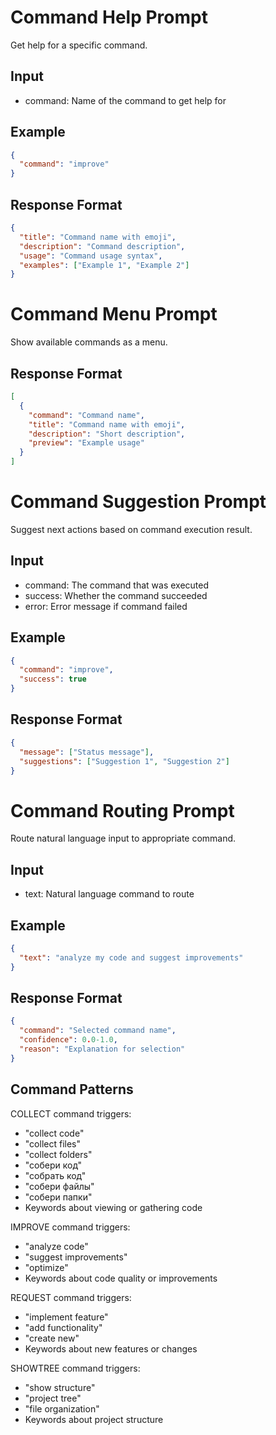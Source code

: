 # Command Help Prompt

Get help for a specific command.

## Input

- command: Name of the command to get help for

## Example

```json
{
  "command": "improve"
}
```

## Response Format

```json
{
  "title": "Command name with emoji",
  "description": "Command description",
  "usage": "Command usage syntax",
  "examples": ["Example 1", "Example 2"]
}
```

# Command Menu Prompt

Show available commands as a menu.

## Response Format

```json
[
  {
    "command": "Command name",
    "title": "Command name with emoji",
    "description": "Short description",
    "preview": "Example usage"
  }
]
```

# Command Suggestion Prompt

Suggest next actions based on command execution result.

## Input

- command: The command that was executed
- success: Whether the command succeeded
- error: Error message if command failed

## Example

```json
{
  "command": "improve",
  "success": true
}
```

## Response Format

```json
{
  "message": ["Status message"],
  "suggestions": ["Suggestion 1", "Suggestion 2"]
}
```

# Command Routing Prompt

Route natural language input to appropriate command.

## Input

- text: Natural language command to route

## Example

```json
{
  "text": "analyze my code and suggest improvements"
}
```

## Response Format

```json
{
  "command": "Selected command name",
  "confidence": 0.0-1.0,
  "reason": "Explanation for selection"
}
```

## Command Patterns

COLLECT command triggers:

- "collect code"
- "collect files"
- "collect folders"
- "собери код"
- "собрать код"
- "собери файлы"
- "собери папки"
- Keywords about viewing or gathering code

IMPROVE command triggers:

- "analyze code"
- "suggest improvements"
- "optimize"
- Keywords about code quality or improvements

REQUEST command triggers:

- "implement feature"
- "add functionality"
- "create new"
- Keywords about new features or changes

SHOWTREE command triggers:

- "show structure"
- "project tree"
- "file organization"
- Keywords about project structure
